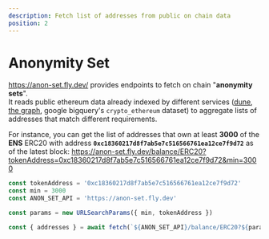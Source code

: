 ```yaml
---
description: Fetch list of addresses from public on chain data
position: 2
---
```


# Anonymity Set
https://anon-set.fly.dev/ provides endpoints to fetch on chain "**anonymity sets**".  
It reads public ethereum data already indexed by different services ([dune](https://dune.com/), [the graph](https://thegraph.com/), google bigquery's `crypto_ethereum` dataset) to aggregate lists of addresses that match different requirements.  

For instance, you can get the list of addresses that own at least **3000** of the **ENS** ERC20 with address **`0xc18360217d8f7ab5e7c516566761ea12ce7f9d72`** as of the latest block: https://anon-set.fly.dev/balance/ERC20?tokenAddress=0xc18360217d8f7ab5e7c516566761ea12ce7f9d72&min=3000

```javascript
const tokenAddress = '0xc18360217d8f7ab5e7c516566761ea12ce7f9d72'
const min = 3000
const ANON_SET_API = 'https://anon-set.fly.dev'

const params = new URLSearchParams({ min, tokenAddress })

const { addresses } = await fetch(`${ANON_SET_API}/balance/ERC20?${params.toString()}`).then(res => res.json())
```